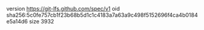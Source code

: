 version https://git-lfs.github.com/spec/v1
oid sha256:5c0fe757cb1f23b68b5d1c1c4183a7a63a9c498f5152696f4ca4b0184e5a14d6
size 3932
